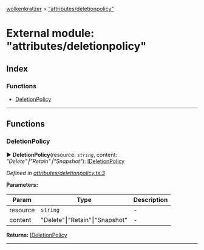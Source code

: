 [wolkenkratzer](../README.md) > ["attributes/deletionpolicy"](../modules/_attributes_deletionpolicy_.md)



# External module: "attributes/deletionpolicy"

## Index

### Functions

* [DeletionPolicy](_attributes_deletionpolicy_.md#deletionpolicy)



---
## Functions
<a id="deletionpolicy"></a>

###  DeletionPolicy

► **DeletionPolicy**(resource: *`string`*, content: *"Delete"⎮"Retain"⎮"Snapshot"*): [IDeletionPolicy](../interfaces/_types_.ideletionpolicy.md)



*Defined in [attributes/deletionpolicy.ts:3](https://github.com/arminhammer/wolkenkratzer/blob/77659cc/src/attributes/deletionpolicy.ts#L3)*



**Parameters:**

| Param | Type | Description |
| ------ | ------ | ------ |
| resource | `string`   |  - |
| content | "Delete"⎮"Retain"⎮"Snapshot"   |  - |





**Returns:** [IDeletionPolicy](../interfaces/_types_.ideletionpolicy.md)





___


